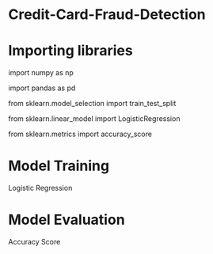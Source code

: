 # Credit-Card-Fraud-Detection
# Importing libraries
import numpy as np

import pandas as pd

from sklearn.model_selection import train_test_split

from sklearn.linear_model import LogisticRegression

from sklearn.metrics import accuracy_score


# Model Training
Logistic Regression
# Model Evaluation
Accuracy Score
